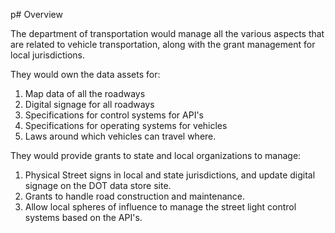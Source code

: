 p# Overview

The department of transportation would manage all the various aspects that are related to vehicle transportation, along with the grant management for local jurisdictions.

They would own the data assets for:

1. Map data of all the roadways
2. Digital signage for all roadways
3. Specifications for control systems for API's
4. Specifications for operating systems for vehicles
5. Laws around which vehicles can travel where.

They would provide grants to state and local organizations to manage:

1. Physical Street signs in local and state jurisdictions, and update digital signage on the DOT data store site.
2. Grants to handle road construction and maintenance.
3. Allow local spheres of influence to manage the street light control systems based on the API's.
